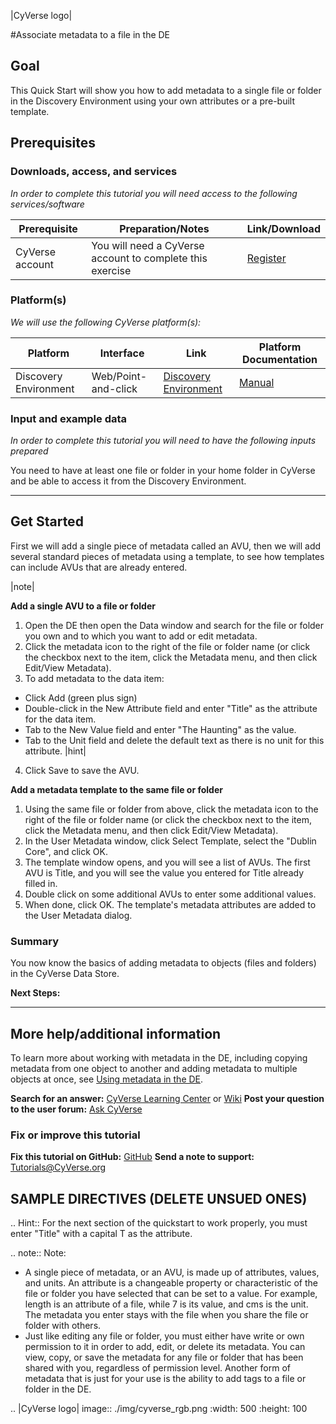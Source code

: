 |CyVerse logo|

#Associate metadata to a file in the DE

## Goal

<!---
Avoid covering upstream and downstream steps that are not explicitly and necessarily part of the tutorial - write or link to separate quick starts/tutorials for those parts
--->

<!---
A few sentences (50 words or less) describing the ultimate goal of the steps in this tutorial
--->
This Quick Start will show you how to add metadata to a single file or folder in the Discovery Environment using your own attributes or a pre-built template.
## Prerequisites 


### Downloads, access, and services

*In order to complete this tutorial you will need access to the following services/software*

|Prerequisite|Preparation/Notes|Link/Download|
|------------|-----------------|-------------|
|CyVerse account|You will need a CyVerse account to complete this exercise|[Register](https://user.cyverse.org/)

### Platform(s)

*We will use the following CyVerse platform(s):*

|Platform|Interface|Link|Platform Documentation|
|--------|---------|----|----------------------|
|Discovery Environment|Web/Point-and-click|[Discovery Environment](https://de.iplantcollaborative.org)|[Manual](https://pods.iplantcollaborative.org/wiki/display/DEmanual/Table+of+Contents)|

### Input and example data

*In order to complete this tutorial you will need to have the following inputs prepared*

You need to have at least one file or folder in your home folder in CyVerse and be able to access it from the Discovery Environment.

---

## Get Started

<!---
The content of this quickstart was pulled from https://wiki.cyverse.org/wiki/display/DEmanual/Using+Metadata+in+the+DE.
--->

First we will add a single piece of metadata called an AVU, then we will add several standard pieces of metadata using a template, to see how templates can include AVUs that are already entered. 

|note|

**Add a single AVU to a file or folder**
1. Open the DE then open the Data window and search for the file or folder you own and to which you want to add or edit metadata.
2. Click the metadata icon to the right of the file or folder name (or click the checkbox next to the item, click the Metadata menu, and then click Edit/View Metadata).
3. To add metadata to the data item:
* Click Add (green plus sign)
* Double-click in the New Attribute field and enter "Title" as the attribute for the data item.
* Tab to the New Value field and enter "The Haunting" as the value.
* Tab to the Unit field and delete the default text as there is no unit for this attribute.
|hint|
4. Click Save to save the AVU.

**Add a metadata template to the same file or folder**
1. Using the same file or folder from above, click the metadata icon to the right of the file or folder name (or click the checkbox next to the item, click the Metadata menu, and then click Edit/View Metadata).
2. In the User Metadata window, click Select Template, select the "Dublin Core", and click OK. 
3. The template window opens, and you will see a list of AVUs. The first AVU is Title, and you will see the value you entered for Title already filled in.
4. Double click on some additional AVUs to enter some additional values.
5. When done, click OK. The template's metadata attributes are added to the User Metadata dialog.

### Summary

You now know the basics of adding metadata to objects (files and folders) in the CyVerse Data Store.

**Next Steps:**

---
## More help/additional information

<!---
Short description and links to any reading materials
--->
To learn more about working with metadata in the DE, including copying metadata from one object to another and adding metadata to multiple objects at once, see [Using metadata in the DE](https://wiki.cyverse.org/wiki/display/DEmanual/Using+Metadata+in+the+DE).

**Search for an answer:** [CyVerse Learning Center](http://www.cyverse.org/learning-center) or [Wiki](https://wiki.cyverse.org/wiki/dashboard.action)
**Post your question to the user forum:** [Ask CyVerse](http://ask.iplantcollaborative.org/questions/)

### Fix or improve this tutorial 


**Fix this tutorial on GitHub:** [GitHub](Link_to_gh_readme)
**Send a note to support:** [Tutorials@CyVerse.org](mailto:Tutorials@CyVerse.org)


SAMPLE DIRECTIVES (DELETE UNSUED ONES)
--------------------------------------
	
.. Hint::
For the next section of the quickstart to work properly, you must enter "Title" with a capital T as the attribute.

.. note:: Note:
 - A single piece of metadata, or an AVU, is made up of attributes, values, and units. An attribute is a changeable property or characteristic of the file or folder you have selected that can be set to a value. For example, length is an attribute of a file, while 7 is its value, and cms is the unit.  The metadata you enter stays with the file when you share the file or folder with others.
 - Just like editing any file or folder, you must either have write or own permission to it in order to add, edit, or delete its metadata. You can view, copy, or save the metadata for any file or folder that has been shared with you, regardless of permission level. Another form of metadata that is just for your use is the ability to add tags to a file or folder in the DE.

.. |CyVerse logo| image:: ./img/cyverse_rgb.png
    :width: 500
    :height: 100
